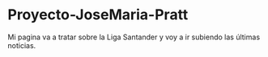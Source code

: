 # Proyecto-JoseMaria-Pratt
Mi pagina va a tratar sobre la Liga Santander y voy a ir subiendo las últimas noticias.
